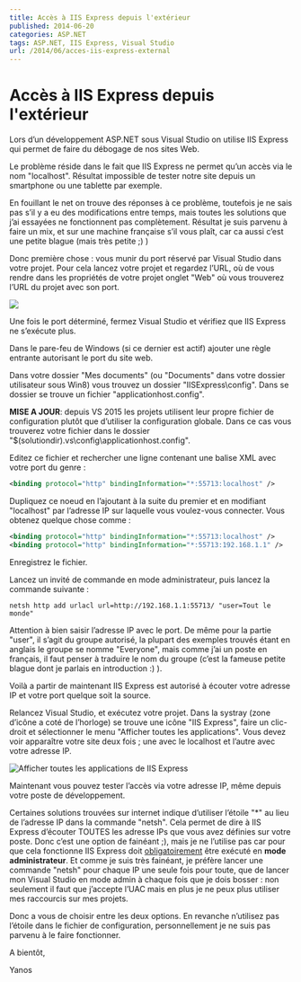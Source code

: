 ```yaml
---
title: Accès à IIS Express depuis l'extérieur
published: 2014-06-20
categories: ASP.NET
tags: ASP.NET, IIS Express, Visual Studio
url: /2014/06/acces-iis-express-external
---
```


# Accès à IIS Express depuis l'extérieur

Lors d’un développement ASP.NET sous Visual Studio on utilise IIS Express qui permet de faire du débogage de nos sites Web.

Le problème réside dans le fait que IIS Express ne permet qu’un accès via le nom "localhost". Résultat impossible de tester notre site depuis un smartphone ou une tablette par exemple.

En fouillant le net on trouve des réponses à ce problème, toutefois je ne sais pas s’il y a eu des modifications entre temps, mais toutes les solutions que j’ai essayées ne fonctionnent pas complètement. Résultat je suis parvenu à faire un mix, et sur une machine française s’il vous plaît, car ca aussi c’est une petite blague (mais très petite ;) )

Donc première chose : vous munir du port réservé par Visual Studio dans votre projet. Pour cela lancez votre projet et regardez l’URL, où de vous rendre dans les propriétés de votre projet onglet "Web" où vous trouverez l’URL du projet avec son port.

![](http://blog.ygrenier.com/wp-content/uploads/2016/11/vs-project-web-properties.png)

Une fois le port déterminé, fermez Visual Studio et vérifiez que IIS Express ne s’exécute plus.

Dans le pare-feu de Windows (si ce dernier est actif) ajouter une règle entrante autorisant le port du site web.

Dans votre dossier "Mes documents" (ou "Documents" dans votre dossier utilisateur sous Win8) vous trouvez un dossier "IISExpress\config". Dans se dossier se trouve un fichier "applicationhost.config".

**MISE A JOUR**: depuis VS 2015 les projets utilisent leur propre fichier de configuration plutôt que d’utiliser la configuration globale. Dans ce cas vous trouverez votre fichier dans le dossier "$(solutiondir)\.vs\config\applicationhost.config".

Editez ce fichier et rechercher une ligne contenant une balise XML avec votre port du genre :

```xml
<binding protocol="http" bindingInformation="*:55713:localhost" />
```

Dupliquez ce noeud en l’ajoutant à la suite du premier et en modifiant "localhost" par l’adresse IP sur laquelle vous voulez-vous connecter. Vous obtenez quelque chose comme :

```xml
<binding protocol="http" bindingInformation="*:55713:localhost" />
<binding protocol="http" bindingInformation="*:55713:192.168.1.1" />
```

Enregistrez le fichier.

Lancez un invité de commande en mode administrateur, puis lancez la commande suivante :

```
netsh http add urlacl url=http://192.168.1.1:55713/ "user=Tout le monde"
```

Attention à bien saisir l’adresse IP avec le port. De même pour la partie "user", il s’agit du groupe autorisé, la plupart des exemples trouvés étant en anglais le groupe se nomme "Everyone", mais comme j’ai un poste en français, il faut penser à traduire le nom du groupe (c’est la fameuse petite blague dont je parlais en introduction :) ).

Voilà a partir de maintenant IIS Express est autorisé à écouter votre adresse IP et votre port quelque soit la source.

Relancez Visual Studio, et exécutez votre projet. Dans la systray (zone d’icône a coté de l’horloge) se trouve une icône "IIS Express",  faire un clic-droit et sélectionner le menu "Afficher toutes les applications". Vous devez voir apparaître votre site deux fois ; une avec le localhost et l’autre avec votre adresse IP.

![Afficher toutes les applications de IIS Express](http://blog.ygrenier.com/wp-content/uploads/2016/11/iis-express-toutes-applications.png)

Maintenant vous pouvez tester l’accès via votre adresse IP, même depuis votre poste de développement.

Certaines solutions trouvées sur internet indique d’utiliser l’étoile "\*" au lieu de l’adresse IP dans la commande "netsh". Cela permet de dire à IIS Express d’écouter TOUTES les adresse IPs que vous avez définies sur votre poste. Donc c’est une option de fainéant ;), mais je ne l’utilise pas car pour que cela fonctionne IIS Express doit <ins>obligatoirement</ins> être exécuté en **mode administrateur**. Et comme je suis très fainéant, je préfère lancer une commande "netsh" pour chaque IP une seule fois pour toute, que de lancer mon Visual Studio en mode admin à chaque fois que je dois bosser : non seulement il faut que j’accepte l’UAC mais en plus je ne peux plus utiliser mes raccourcis sur mes projets.

Donc a vous de choisir entre les deux options. En revanche n’utilisez pas l’étoile dans le fichier de configuration, personnellement je ne suis pas parvenu à le faire fonctionner.

A bientôt,

Yanos

